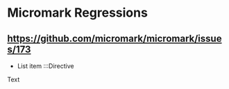 # Micromark Regressions

## <https://github.com/micromark/micromark/issues/173>

* List item
  :::Directive

Text
